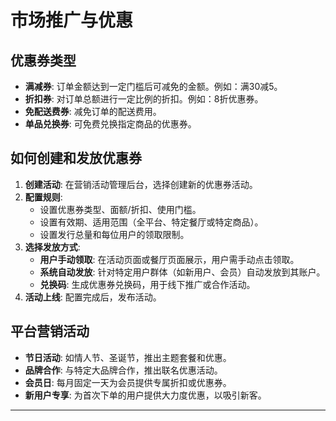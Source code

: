 # 市场推广与优惠

## 优惠券类型

- **满减券**: 订单金额达到一定门槛后可减免的金额。例如：满30减5。
- **折扣券**: 对订单总额进行一定比例的折扣。例如：8折优惠券。
- **免配送费券**: 减免订单的配送费用。
- **单品兑换券**: 可免费兑换指定商品的优惠券。

## 如何创建和发放优惠券

1.  **创建活动**: 在营销活动管理后台，选择创建新的优惠券活动。
2.  **配置规则**:
    - 设置优惠券类型、面额/折扣、使用门槛。
    - 设置有效期、适用范围（全平台、特定餐厅或特定商品）。
    - 设置发行总量和每位用户的领取限制。
3.  **选择发放方式**:
    - **用户手动领取**: 在活动页面或餐厅页面展示，用户需手动点击领取。
    - **系统自动发放**: 针对特定用户群体（如新用户、会员）自动发放到其账户。
    - **兑换码**: 生成优惠券兑换码，用于线下推广或合作活动。
4.  **活动上线**: 配置完成后，发布活动。

## 平台营销活动

- **节日活动**: 如情人节、圣诞节，推出主题套餐和优惠。
- **品牌合作**: 与特定大品牌合作，推出联名优惠活动。
- **会员日**: 每月固定一天为会员提供专属折扣或优惠券。
- **新用户专享**: 为首次下单的用户提供大力度优惠，以吸引新客。

---